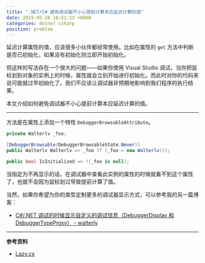 ```yaml
---
title: ".NET/C# 避免调试器不小心提前计算本应延迟计算的值"
date: 2019-05-28 18:51:13 +0800
categories: dotnet csharp
position: problem
---
```


延迟计算属性的值，应该很多小伙伴都经常使用。比如在属性的 `get` 方法中判断是否已初始化，如果没有初始化则立即开始初始化。

但这样的写法存在一个很大的问题——如果你使用 Visual Studio 调试，当你把鼠标划到对象的实例上的时候，属性就会立刻开始进行初始化。而此时对你的代码来说可能就过早初始化了。我们不应该让调试器非预期地影响到我们程序的执行结果。

本文介绍如何避免调试器不小心提前计算本应延迟计算的值。

---

方法是在属性上添加一个特性 `DebuggerBrowsableAttribute`。

```csharp
private Walterlv _foo;

[DebuggerBrowsable(DebuggerBrowsableState.Never)]
public Walterlv Walterlv => _foo ?? (_foo = new Walterlv());

public bool IsInitialized => !(_foo is null);
```

当指定为不再显示的话，在调试器中查看此实例的属性的时候就看不到这个属性了，也就不会因为鼠标划过导致提前计算了值。

当然，如果你希望为你的类型定制更多的调试器显示方式，可以参考我的另一篇博客：

- [C#/.NET 调试的时候显示自定义的调试信息（DebuggerDisplay 和 DebuggerTypeProxy） - walterlv](/post/display-instance-info-in-custom-debugger-view)

---

**参考资料**

- [Lazy.cs](https://referencesource.microsoft.com/#mscorlib/system/Lazy.cs,5379c104fa6e2022)

